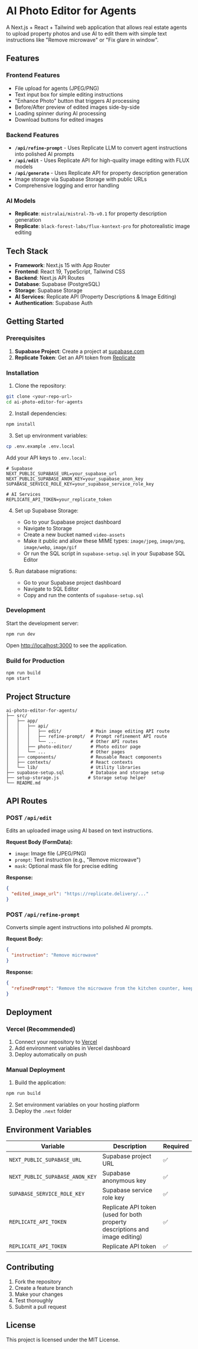 # AI Photo Editor for Agents

A Next.js + React + Tailwind web application that allows real estate agents to upload property photos and use AI to edit them with simple text instructions like "Remove microwave" or "Fix glare in window".

## Features

### Frontend Features
- File upload for agents (JPEG/PNG)
- Text input box for simple editing instructions
- "Enhance Photo" button that triggers AI processing
- Before/After preview of edited images side-by-side
- Loading spinner during AI processing
- Download buttons for edited images

### Backend Features
- **`/api/refine-prompt`** - Uses Replicate LLM to convert agent instructions into polished AI prompts
- **`/api/edit`** - Uses Replicate API for high-quality image editing with FLUX models
- **`/api/generate`** - Uses Replicate API for property description generation
- Image storage via Supabase Storage with public URLs
- Comprehensive logging and error handling

### AI Models
- **Replicate**: `mistralai/mistral-7b-v0.1` for property description generation
- **Replicate**: `black-forest-labs/flux-kontext-pro` for photorealistic image editing

## Tech Stack

- **Framework**: Next.js 15 with App Router
- **Frontend**: React 19, TypeScript, Tailwind CSS
- **Backend**: Next.js API Routes
- **Database**: Supabase (PostgreSQL)
- **Storage**: Supabase Storage
- **AI Services**: Replicate API (Property Descriptions & Image Editing)
- **Authentication**: Supabase Auth

## Getting Started

### Prerequisites

1. **Supabase Project**: Create a project at [supabase.com](https://supabase.com)
2. **Replicate Token**: Get an API token from [Replicate](https://replicate.com/account/api-tokens)

### Installation

1. Clone the repository:
```bash
git clone <your-repo-url>
cd ai-photo-editor-for-agents
```

2. Install dependencies:
```bash
npm install
```

3. Set up environment variables:
```bash
cp .env.example .env.local
```

Add your API keys to `.env.local`:
```env
# Supabase
NEXT_PUBLIC_SUPABASE_URL=your_supabase_url
NEXT_PUBLIC_SUPABASE_ANON_KEY=your_supabase_anon_key
SUPABASE_SERVICE_ROLE_KEY=your_supabase_service_role_key

# AI Services
REPLICATE_API_TOKEN=your_replicate_token
```

4. Set up Supabase Storage:
   - Go to your Supabase project dashboard
   - Navigate to Storage
   - Create a new bucket named `video-assets`
   - Make it public and allow these MIME types: `image/jpeg`, `image/png`, `image/webp`, `image/gif`
   - Or run the SQL script in `supabase-setup.sql` in your Supabase SQL Editor

5. Run database migrations:
   - Go to your Supabase project dashboard
   - Navigate to SQL Editor
   - Copy and run the contents of `supabase-setup.sql`

### Development

Start the development server:
```bash
npm run dev
```

Open [http://localhost:3000](http://localhost:3000) to see the application.

### Build for Production

```bash
npm run build
npm start
```

## Project Structure

```
ai-photo-editor-for-agents/
├── src/
│   ├── app/
│   │   ├── api/
│   │   │   ├── edit/           # Main image editing API route
│   │   │   ├── refine-prompt/  # Prompt refinement API route
│   │   │   └── ...             # Other API routes
│   │   ├── photo-editor/       # Photo editor page
│   │   └── ...                 # Other pages
│   ├── components/             # Reusable React components
│   ├── contexts/               # React contexts
│   └── lib/                    # Utility libraries
├── supabase-setup.sql          # Database and storage setup
├── setup-storage.js           # Storage setup helper
└── README.md
```

## API Routes

### POST `/api/edit`
Edits an uploaded image using AI based on text instructions.

**Request Body (FormData):**
- `image`: Image file (JPEG/PNG)
- `prompt`: Text instruction (e.g., "Remove microwave")
- `mask`: Optional mask file for precise editing

**Response:**
```json
{
  "edited_image_url": "https://replicate.delivery/..."
}
```

### POST `/api/refine-prompt`
Converts simple agent instructions into polished AI prompts.

**Request Body:**
```json
{
  "instruction": "Remove microwave"
}
```

**Response:**
```json
{
  "refinedPrompt": "Remove the microwave from the kitchen counter, keeping all other elements exactly the same..."
}
```

## Deployment

### Vercel (Recommended)

1. Connect your repository to [Vercel](https://vercel.com)
2. Add environment variables in Vercel dashboard
3. Deploy automatically on push

### Manual Deployment

1. Build the application:
```bash
npm run build
```

2. Set environment variables on your hosting platform
3. Deploy the `.next` folder

## Environment Variables

| Variable | Description | Required |
|----------|-------------|----------|
| `NEXT_PUBLIC_SUPABASE_URL` | Supabase project URL | ✅ |
| `NEXT_PUBLIC_SUPABASE_ANON_KEY` | Supabase anonymous key | ✅ |
| `SUPABASE_SERVICE_ROLE_KEY` | Supabase service role key | ✅ |
| `REPLICATE_API_TOKEN` | Replicate API token (used for both property descriptions and image editing) | ✅ |
| `REPLICATE_API_TOKEN` | Replicate API token | ✅ |

## Contributing

1. Fork the repository
2. Create a feature branch
3. Make your changes
4. Test thoroughly
5. Submit a pull request

## License

This project is licensed under the MIT License.
